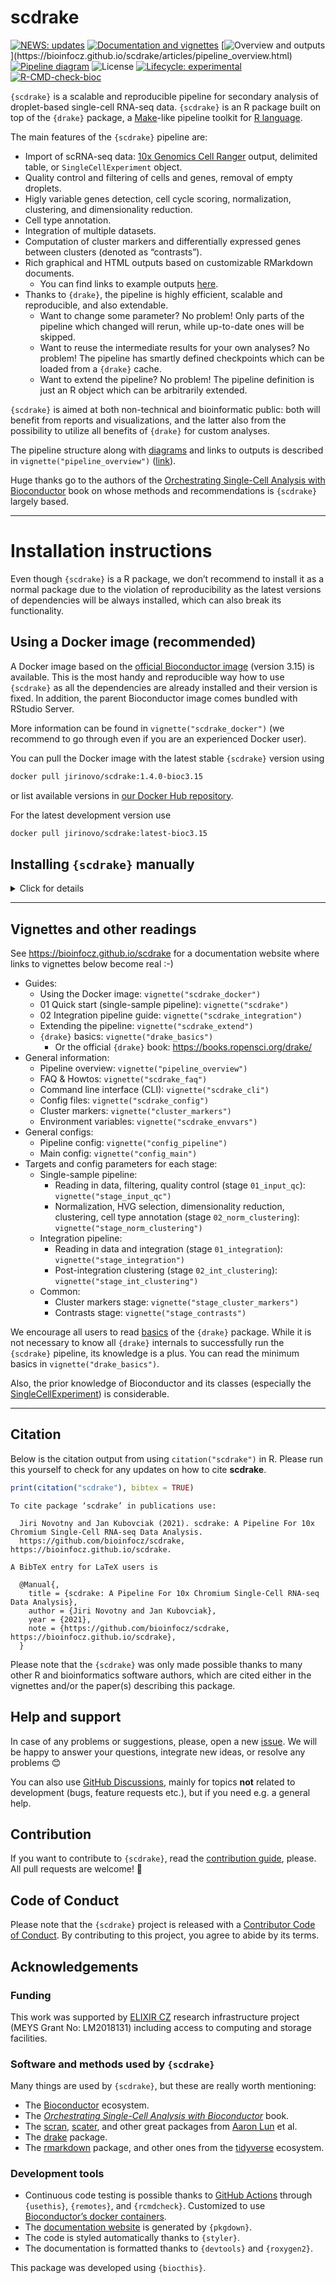 
# scdrake

[![NEWS:
updates](https://img.shields.io/badge/NEWS-updates-informational)](NEWS.md)
[![Documentation and
vignettes](https://img.shields.io/badge/Documentation%20&%20vignettes-bioinfocz.github.io/scdrake-informational)](https://bioinfocz.github.io/scdrake)
[![Overview and
outputs](https://img.shields.io/badge/Overview%20&%20outputs-vignette(%22pipeline_overview%22)-informational)](https://bioinfocz.github.io/scdrake/articles/pipeline_overview.html)
[![Pipeline
diagram](https://img.shields.io/badge/Pipeline%20diagram-Show-informational)](https://github.com/bioinfocz/scdrake/blob/main/diagrams/README.md)
![License](https://img.shields.io/github/license/bioinfocz/scdrake)
[![Lifecycle:
experimental](https://img.shields.io/badge/lifecycle-experimental-orange.svg)](https://lifecycle.r-lib.org/articles/stages.html#experimental)
[![R-CMD-check-bioc](https://github.com/bioinfocz/scdrake/actions/workflows/check-bioc.yaml/badge.svg?branch=main)](https://github.com/bioinfocz/scdrake/actions/workflows/check-bioc.yaml)

`{scdrake}` is a scalable and reproducible pipeline for secondary
analysis of droplet-based single-cell RNA-seq data. `{scdrake}` is an R
package built on top of the `{drake}` package, a
[Make](https://www.gnu.org/software/make)-like pipeline toolkit for [R
language](https://www.r-project.org).

The main features of the `{scdrake}` pipeline are:

-   Import of scRNA-seq data: [10x Genomics Cell
    Ranger](https://support.10xgenomics.com/single-cell-gene-expression/software/pipelines/latest/what-is-cell-ranger)
    output, delimited table, or `SingleCellExperiment` object.
-   Quality control and filtering of cells and genes, removal of empty
    droplets.
-   Higly variable genes detection, cell cycle scoring, normalization,
    clustering, and dimensionality reduction.
-   Cell type annotation.
-   Integration of multiple datasets.
-   Computation of cluster markers and differentially expressed genes
    between clusters (denoted as “contrasts”).
-   Rich graphical and HTML outputs based on customizable RMarkdown
    documents.
    -   You can find links to example outputs
        [here](https://bioinfocz.github.io/scdrake/articles/pipeline_overview.html).
-   Thanks to `{drake}`, the pipeline is highly efficient, scalable and
    reproducible, and also extendable.
    -   Want to change some parameter? No problem! Only parts of the
        pipeline which changed will rerun, while up-to-date ones will be
        skipped.
    -   Want to reuse the intermediate results for your own analyses? No
        problem! The pipeline has smartly defined checkpoints which can
        be loaded from a `{drake}` cache.
    -   Want to extend the pipeline? No problem! The pipeline definition
        is just an R object which can be arbitrarily extended.

`{scdrake}` is aimed at both non-technical and bioinformatic public:
both will benefit from reports and visualizations, and the latter also
from the possibility to utilize all benefits of `{drake}` for custom
analyses.

The pipeline structure along with
[diagrams](https://github.com/bioinfocz/scdrake/blob/main/diagrams/README.md)
and links to outputs is described in `vignette("pipeline_overview")`
([link](https://bioinfocz.github.io/scdrake/articles/pipeline_overview.html)).

Huge thanks go to the authors of the [Orchestrating Single-Cell Analysis
with Bioconductor](https://bioconductor.org/books/release/OSCA) book on
whose methods and recommendations is `{scdrake}` largely based.

------------------------------------------------------------------------

# Installation instructions

Even though `{scdrake}` is a R package, we don’t recommend to install it
as a normal package due to the violation of reproducibility as the
latest versions of dependencies will be always installed, which can also
break its functionality.

## Using a Docker image (**recommended**)

A Docker image based on the [official Bioconductor
image](https://bioconductor.org/help/docker/) (version 3.15) is
available. This is the most handy and reproducible way how to use
`{scdrake}` as all the dependencies are already installed and their
version is fixed. In addition, the parent Bioconductor image comes
bundled with RStudio Server.

More information can be found in `vignette("scdrake_docker")` (we
recommend to go through even if you are an experienced Docker user).

You can pull the Docker image with the latest stable `{scdrake}` version
using

``` bash
docker pull jirinovo/scdrake:1.4.0-bioc3.15
```

or list available versions in [our Docker Hub
repository](https://hub.docker.com/r/jirinovo/scdrake/tags).

For the latest development version use

``` bash
docker pull jirinovo/scdrake:latest-bioc3.15
```

## Installing `{scdrake}` manually

<details>
<summary>
Click for details
</summary>

### Install the required system packages

-   For Linux, follow the commands for your distribution
    [here](required_libs_linux.md).
-   For MacOS:
    `$ brew install libxml2 imagemagick@6 harfbuzz fribidi libgit2 geos pandoc`

### Install R \>= 4.2

See <https://cloud.r-project.org/>

From now on, all commands are for R.

### Install `{renv}`

[`{renv}`](https://rstudio.github.io/renv/) is an R package for
management of local R libraries. It is intended to be used on a
per-project basis, i.e. each project should use its own library of R
packages.

``` r
install.packages("renv")
```

### Initialize a new `{renv}` library

Switch to directory where you will analyze data and initialize a new
`{renv}` library:

``` r
renv::consent(TRUE)
renv::init()
```

Now exit and run again R. You should see a message that renv library has
been activated.

### Install BiocManager

``` r
renv::install("BiocManager")
```

### Install Bioconductor 3.15

``` r
BiocManager::install(version = "3.15")
```

### Restore `{scdrake}` dependencies from lockfile

`{renv}` also allows to export the current installed versions of R
packages (and other things) into a lockfile. Such lockfile is available
for `{scdrake}` and you can use it to install all dependencies by

``` r
## -- This is a lockfile for the latest stable version of scdrake.
download.file("https://raw.githubusercontent.com/bioinfocz/scdrake/v1.4.0/renv.lock")
## -- You can increase the number of CPU cores to speed up the installation.
options(Ncpus = 2)
renv::restore(lockfile = "renv.lock", repos = BiocManager::repositories())
```

For the lockfile for the latest development version use

``` r
download.file("https://raw.githubusercontent.com/bioinfocz/scdrake/main/renv.lock")
```

### Install the `{scdrake}` package

Now we can finally install the `{scdrake}` package, but using a
non-standard approach - without its dependencies (which are already
installed).

``` r
remotes::install_github(
  "bioinfocz/scdrake@1.4.0",
  dependencies = FALSE, upgrade = FALSE,
  keep_source = TRUE, build_vignettes = TRUE,
  repos = BiocManager::repositories()
)
```

For the latest development version use `"bioinfocz/scdrake"`.

### Install the command line interface (CLI)

Optionally, you can install `{scdrake}`’s CLI scripts with

``` r
scdrake::install_cli()
```

CLI should be now accessible as a `scdrake` command. By default, the CLI
is installed into `~/.local/bin`, which is usually present in the `PATH`
environment variable. In case it isn’t, just add to your `~/.bashrc`:
`PATH="${HOME}/.local/bin:${PATH}"`

**Every time you will be using the CLI make sure your current working
directory is inside an `{renv}` project.** You can read the reasons
below.

<details>
<summary>
Show details
</summary>

You might notice that a per-project `{renv}` library and an installed
CLI are “disconnected” and if you install `{scdrake}` and its CLI within
multiple projects (`{renv}` libraries), then the CLI scripts in
`~/.local/bin` will be overwritten each time. But when you run the
`scdrake` command inside an `{renv}` project, the `renv` directory is
automatically detected and the `{renv}` library is activated by
`renv::load()`, so the proper, locally installed `{scdrake}` package is
then used.

Also, there is a built-in guard: the version of the CLI must match the
version of the bundled CLI scripts inside the installed `{scdrake}`
package. Anyway, we think changes in the CLI won’t be very frequent, so
this shouldn’t be a problem most of the time.

</details>

> TIP: To save time and space, you can symlink the `renv/library`
> directory to multiple `{scdrake}` projects.

</details>

------------------------------------------------------------------------

## Vignettes and other readings

See <https://bioinfocz.github.io/scdrake> for a documentation website
where links to vignettes below become real :-)

-   Guides:
    -   Using the Docker image: `vignette("scdrake_docker")`
    -   01 Quick start (single-sample pipeline): `vignette("scdrake")`
    -   02 Integration pipeline guide: `vignette("scdrake_integration")`
    -   Extending the pipeline: `vignette("scdrake_extend")`
    -   `{drake}` basics: `vignette("drake_basics")`
        -   Or the official `{drake}` book:
            <https://books.ropensci.org/drake/>
-   General information:
    -   Pipeline overview: `vignette("pipeline_overview")`
    -   FAQ & Howtos: `vignette("scdrake_faq")`
    -   Command line interface (CLI): `vignette("scdrake_cli")`
    -   Config files: `vignette("scdrake_config")`
    -   Cluster markers: `vignette("cluster_markers")`
    -   Environment variables: `vignette("scdrake_envvars")`
-   General configs:
    -   Pipeline config: `vignette("config_pipeline")`
    -   Main config: `vignette("config_main")`
-   Targets and config parameters for each stage:
    -   Single-sample pipeline:
        -   Reading in data, filtering, quality control (stage
            `01_input_qc`): `vignette("stage_input_qc")`
        -   Normalization, HVG selection, dimensionality reduction,
            clustering, cell type annotation (stage
            `02_norm_clustering`): `vignette("stage_norm_clustering")`
    -   Integration pipeline:
        -   Reading in data and integration (stage `01_integration`):
            `vignette("stage_integration")`
        -   Post-integration clustering (stage `02_int_clustering`):
            `vignette("stage_int_clustering")`
    -   Common:
        -   Cluster markers stage: `vignette("stage_cluster_markers")`
        -   Contrasts stage: `vignette("stage_contrasts")`

We encourage all users to read
[basics](https://books.ropensci.org/drake) of the `{drake}` package.
While it is not necessary to know all `{drake}` internals to
successfully run the `{scdrake}` pipeline, its knowledge is a plus. You
can read the minimum basics in `vignette("drake_basics")`.

Also, the prior knowledge of Bioconductor and its classes (especially
the
[SingleCellExperiment](https://bioconductor.org/packages/release/bioc/html/SingleCellExperiment.html))
is considerable.

------------------------------------------------------------------------

## Citation

Below is the citation output from using `citation("scdrake")` in R.
Please run this yourself to check for any updates on how to cite
**scdrake**.

``` r
print(citation("scdrake"), bibtex = TRUE)
```

    To cite package ‘scdrake’ in publications use:

      Jiri Novotny and Jan Kubovciak (2021). scdrake: A Pipeline For 10x Chromium Single-Cell RNA-seq Data Analysis.
      https://github.com/bioinfocz/scdrake, https://bioinfocz.github.io/scdrake.

    A BibTeX entry for LaTeX users is

      @Manual{,
        title = {scdrake: A Pipeline For 10x Chromium Single-Cell RNA-seq Data Analysis},
        author = {Jiri Novotny and Jan Kubovciak},
        year = {2021},
        note = {https://github.com/bioinfocz/scdrake, https://bioinfocz.github.io/scdrake},
      }

Please note that the `{scdrake}` was only made possible thanks to many
other R and bioinformatics software authors, which are cited either in
the vignettes and/or the paper(s) describing this package.

## Help and support

In case of any problems or suggestions, please, open a new
[issue](https://github.com/bioinfocz/scdrake/issues). We will be happy
to answer your questions, integrate new ideas, or resolve any problems
:blush:

You can also use [GitHub
Discussions](https://github.com/bioinfocz/scdrake/discussions), mainly
for topics **not** related to development (bugs, feature requests etc.),
but if you need e.g. a general help.

## Contribution

If you want to contribute to `{scdrake}`, read the [contribution
guide](.github/CONTRIBUTING.md), please. All pull requests are welcome!
:slightly_smiling_face:

## Code of Conduct

Please note that the `{scdrake}` project is released with a [Contributor
Code of
Conduct](https://bioinfocz.github.io/scdrake/CODE_OF_CONDUCT.html). By
contributing to this project, you agree to abide by its terms.

## Acknowledgements

### Funding

This work was supported by [ELIXIR CZ](https://www.elixir-czech.cz)
research infrastructure project (MEYS Grant No: LM2018131) including
access to computing and storage facilities.

### Software and methods used by `{scdrake}`

Many things are used by `{scdrake}`, but these are really worth
mentioning:

-   The [Bioconductor](https://www.bioconductor.org) ecosystem.
-   The [*Orchestrating Single-Cell Analysis with
    Bioconductor*](https://bioconductor.org/books/release/OSCA) book.
-   The
    [scran](https://bioconductor.org/packages/release/bioc/html/scran.html),
    [scater](https://bioconductor.org/packages/release/bioc/html/scater.html),
    and other great packages from [Aaron
    Lun](https://orcid.org/0000-0002-3564-4813) et al.
-   The [drake](https://github.com/ropensci/drake) package.
-   The [rmarkdown](https://github.com/rstudio/rmarkdown) package, and
    other ones from the [tidyverse](https://www.tidyverse.org)
    ecosystem.

### Development tools

-   Continuous code testing is possible thanks to [GitHub
    Actions](https://github.com/features/actions) through `{usethis}`,
    `{remotes}`, and `{rcmdcheck}`. Customized to use [Bioconductor’s
    docker containers](https://www.bioconductor.org/help/docker).
-   The [documentation website](https://bioinfocz.github.io/scdrake) is
    generated by `{pkgdown}`.
-   The code is styled automatically thanks to `{styler}`.
-   The documentation is formatted thanks to `{devtools}` and
    `{roxygen2}`.

This package was developed using `{biocthis}`.
